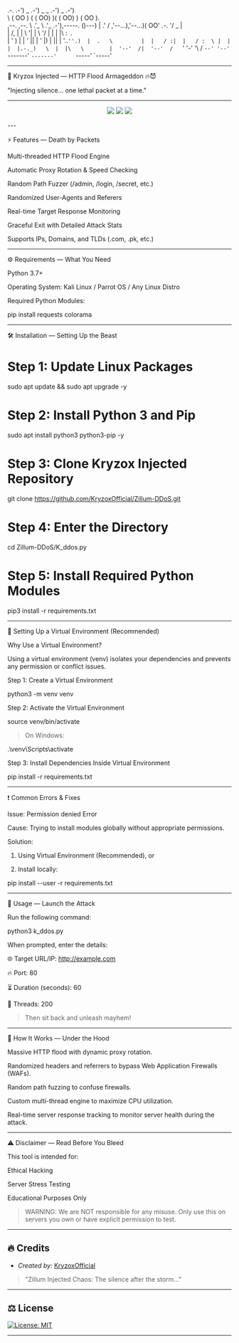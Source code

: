  .-. .-')         _ .-') _  _ .-') _                 .-')    
\  ( OO )       ( (  OO) )( (  OO) )               ( OO ).  
,--. ,--.        \     .'_ \     .'_  .-'),-----. ()---\) 
|  .'   /        ,'--...),'--...)( OO'  .-.  '/    _ |  
|      /,        |  |  \  '|  |  \  '/   |  | |  |\  :` `.  
|     ' )       |  |   ' ||  |   ' |\) |  |\|  | '..`''.) 
|  .   \         |  |   / :|  |   / :  \ |  | |  |.-._)   \ 
|  |\   \        |  '--'  /|  '--'  /   `'  '-'  '\       / 
`--' '--'        `-------' `-------'      `-----'  `-----'  



---

🚀 Kryzox Injected — HTTP Flood Armageddon 🔥😈

"Injecting silence... one lethal packet at a time."


---

<p align="center">
  <img src="https://img.shields.io/badge/Python-3.7+-blue?style=for-the-badge" />
  <img src="https://img.shields.io/badge/Platform-Linux-important?style=for-the-badge" />
  <img src="https://img.shields.io/badge/License-MIT-green?style=for-the-badge" />
</p>
---

⚡ Features — Death by Packets

Multi-threaded HTTP Flood Engine

Automatic Proxy Rotation & Speed Checking

Random Path Fuzzer (/admin, /login, /secret, etc.)

Randomized User-Agents and Referers

Real-time Target Response Monitoring

Graceful Exit with Detailed Attack Stats

Supports IPs, Domains, and TLDs (.com, .pk, etc.)



---

⚙ Requirements — What You Need

Python 3.7+

Operating System: Kali Linux / Parrot OS / Any Linux Distro

Required Python Modules:

pip install requests colorama



---

🛠 Installation — Setting Up the Beast

# Step 1: Update Linux Packages
sudo apt update && sudo apt upgrade -y

# Step 2: Install Python 3 and Pip
sudo apt install python3 python3-pip -y

# Step 3: Clone Kryzox Injected Repository
git clone https://github.com/KryzoxOfficial/Zillum-DDoS.git

# Step 4: Enter the Directory
cd Zillum-DDoS/K_ddos.py

# Step 5: Install Required Python Modules
pip3 install -r requirements.txt


---

🧩 Setting Up a Virtual Environment (Recommended)

Why Use a Virtual Environment?

Using a virtual environment (venv) isolates your dependencies and prevents any permission or conflict issues.

Step 1: Create a Virtual Environment

python3 -m venv venv

Step 2: Activate the Virtual Environment

source venv/bin/activate

> On Windows:

.\venv\Scripts\activate



Step 3: Install Dependencies Inside Virtual Environment

pip install -r requirements.txt


---

❗ Common Errors & Fixes

Issue: Permission denied Error

Cause: Trying to install modules globally without appropriate permissions.

Solution:

1. Using Virtual Environment (Recommended), or


2. Install locally:

pip install --user -r requirements.txt




---

🚀 Usage — Launch the Attack

Run the following command:

python3 k_ddos.py

When prompted, enter the details:

🌐 Target URL/IP: http://example.com

🔥 Port: 80

⏳ Duration (seconds): 60

🚀 Threads: 200


> Then sit back and unleash mayhem!




---

🧠 How It Works — Under the Hood

Massive HTTP flood with dynamic proxy rotation.

Randomized headers and referrers to bypass Web Application Firewalls (WAFs).

Random path fuzzing to confuse firewalls.

Custom multi-thread engine to maximize CPU utilization.

Real-time server response tracking to monitor server health during the attack.



---

⚠ Disclaimer — Read Before You Bleed

This tool is intended for:

Ethical Hacking

Server Stress Testing

Educational Purposes Only


> WARNING:
We are NOT responsible for any misuse.
Only use this on servers you own or have explicit permission to test.




---

## 🔥 Credits
- *Created by:* [KryzoxOfficial](https://github.com/KryzoxOfficial)

> "Zillum Injected Chaos: The silence after the storm..."

---

## ⚖ License
[![License: MIT](https://img.shields.io/badge/License-MIT-green?style=flat-square)](https://github.com/KryzoxOfficial/Zillum-DDoS/blob/main/LICENSE)



---

